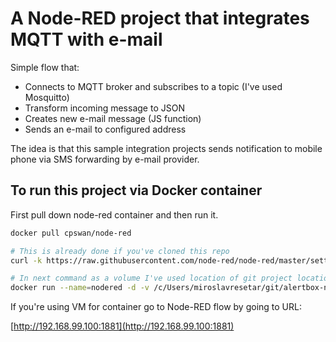 # A Node-RED project that integrates MQTT with e-mail

Simple flow that:
  * Connects to MQTT broker and subscribes to a topic (I've used Mosquitto)
  * Transform incoming message to JSON 
  * Creates new e-mail message (JS function)
  * Sends an e-mail to configured address

The idea is that this sample integration projects sends notification to mobile phone via SMS forwarding by e-mail provider. 

## To run this project via Docker container

First pull down node-red container and then run it. 

```bash
docker pull cpswan/node-red

# This is already done if you've cloned this repo
curl -k https://raw.githubusercontent.com/node-red/node-red/master/settings.js -o settings.js

# In next command as a volume I've used location of git project location locally. 
docker run --name=nodered -d -v /c/Users/miroslavresetar/git/alertbox-node-red:/root/.node-red -p 1881:1880 cpswan/node-red
```

If you're using VM for container go to Node-RED flow by going to URL:

[http://192.168.99.100:1881](http://192.168.99.100:1881)
